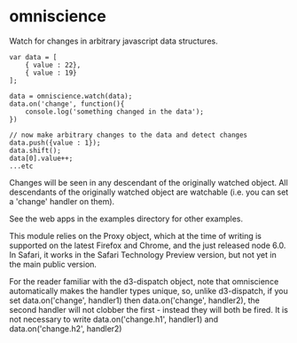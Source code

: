 omniscience
===========

Watch for changes in arbitrary javascript data structures. 

```
var data = [
	{ value : 22},
	{ value : 19}
];

data = omniscience.watch(data);
data.on('change', function(){
	console.log('something changed in the data');
})

// now make arbitrary changes to the data and detect changes
data.push({value : 1});
data.shift();
data[0].value++;
...etc
```

Changes will be seen in any descendant of the originally watched object. All
descendants of the originally watched object are watchable (i.e. you can set
a 'change' handler on them).

See the web apps in the examples directory for other examples.

This module relies on the Proxy object, which at the time of writing is
supported on the latest Firefox and Chrome, and the just released node 6.0. 
In Safari, it works in the Safari Technology Preview version, but not yet in 
the main public version.

For the reader familiar with the d3-dispatch object, note that omniscience
automatically makes the handler types unique, so, unlike d3-dispatch, if you
set data.on('change', handler1) then data.on('change', handler2), the second
handler will not clobber the first - instead they will both be fired. It is
not necessary to write data.on('change.h1', handler1) and 
data.on('change.h2', handler2)
